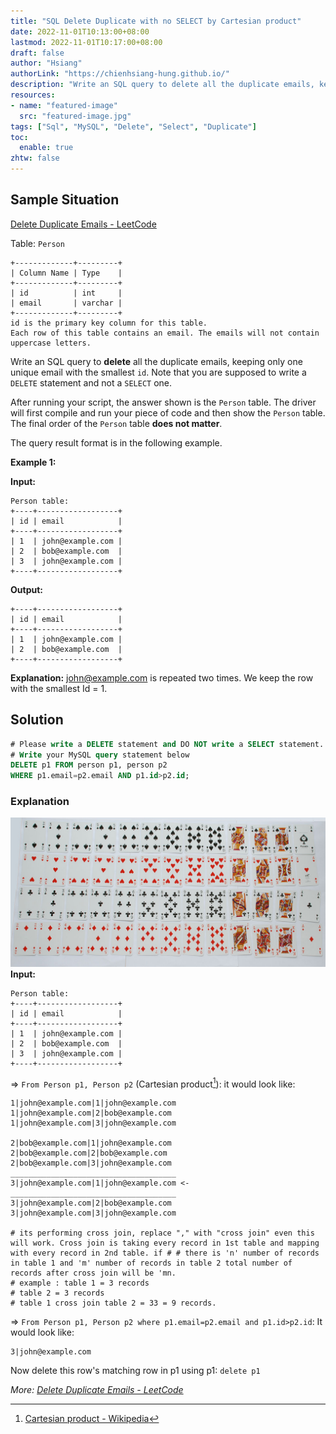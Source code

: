 ```yaml
---
title: "SQL Delete Duplicate with no SELECT by Cartesian product"
date: 2022-11-01T10:13:00+08:00
lastmod: 2022-11-01T10:17:00+08:00
draft: false
author: "Hsiang"
authorLink: "https://chienhsiang-hung.github.io/"
description: "Write an SQL query to delete all the duplicate emails, keeping only one unique email with the smallest id. Note that you are supposed to write a DELETE statement and not a SELECT one."
resources:
- name: "featured-image"
  src: "featured-image.jpg"
tags: ["Sql", "MySQL", "Delete", "Select", "Duplicate"]
toc:
  enable: true
zhtw: false
---
```

## Sample Situation
[Delete Duplicate Emails - LeetCode](https://leetcode.com/problems/delete-duplicate-emails/description/)

Table:  `Person`
```
+-------------+---------+
| Column Name | Type    |
+-------------+---------+
| id          | int     |
| email       | varchar |
+-------------+---------+
id is the primary key column for this table.
Each row of this table contains an email. The emails will not contain uppercase letters.
```
Write an SQL query to  **delete**  all the duplicate emails, keeping only one unique email with the smallest  `id`. Note that you are supposed to write a  `DELETE`  statement and not a  `SELECT`  one.

After running your script, the answer shown is the  `Person`  table. The driver will first compile and run your piece of code and then show the  `Person`  table. The final order of the  `Person`  table  **does not matter**.

The query result format is in the following example.

**Example 1:**

**Input:**
    
    Person table:
    +----+------------------+
    | id | email            |
    +----+------------------+
    | 1  | john@example.com |
    | 2  | bob@example.com  |
    | 3  | john@example.com |
    +----+------------------+

**Output:**

    +----+------------------+
    | id | email            |
    +----+------------------+
    | 1  | john@example.com |
    | 2  | bob@example.com  |
    +----+------------------+
    
**Explanation:** john@example.com is repeated two times. We keep the row with the smallest Id = 1.
## Solution
```sql
# Please write a DELETE statement and DO NOT write a SELECT statement.
# Write your MySQL query statement below
DELETE p1 FROM person p1, person p2
WHERE p1.email=p2.email AND p1.id>p2.id;
```
### Explanation
![Piatnikcards](featured-image.jpg "Piatnikcards")
**Input:**
    
    Person table:
    +----+------------------+
    | id | email            |
    +----+------------------+
    | 1  | john@example.com |
    | 2  | bob@example.com  |
    | 3  | john@example.com |
    +----+------------------+

=> `From Person p1, Person p2` (Cartesian product[^Cartesianproduct]): it would look like:
```
1|john@example.com|1|john@example.com
1|john@example.com|2|bob@example.com 
1|john@example.com|3|john@example.com

2|bob@example.com|1|john@example.com
2|bob@example.com|2|bob@example.com
2|bob@example.com|3|john@example.com
_____________________________________
3|john@example.com|1|john@example.com <-
_____________________________________
3|john@example.com|2|bob@example.com
3|john@example.com|3|john@example.com

# its performing cross join, replace "," with "cross join" even this will work. Cross join is taking every record in 1st table and mapping with every record in 2nd table. if # # there is 'n' number of records in table 1 and 'm' number of records in table 2 total number of records after cross join will be 'mn.
# example : table 1 = 3 records
# table 2 = 3 records
# table 1 cross join table 2 = 33 = 9 records.
```

=> `From Person p1, Person p2 where p1.email=p2.email and p1.id>p2.id`:
It would look like:

    3|john@example.com

Now delete this row's matching row in p1 using p1:  `delete p1`

*More: [Delete Duplicate Emails - LeetCode](https://leetcode.com/problems/delete-duplicate-emails/solutions/2627589/my-sql-solution/)*

[^Cartesianproduct]: [Cartesian product - Wikipedia](https://en.wikipedia.org/wiki/Cartesian_product)